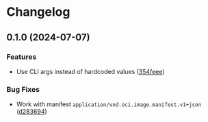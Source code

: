 # Changelog

## 0.1.0 (2024-07-07)


### Features

* Use CLI args instead of hardcoded values ([354feee](https://github.com/philipcristiano/docker-registry-cleaner/commit/354feee33377f41798da50a710e2aaa179f02de3))


### Bug Fixes

* Work with manifest `application/vnd.oci.image.manifest.v1+json` ([d283694](https://github.com/philipcristiano/docker-registry-cleaner/commit/d283694b1e0533cf08da3620b033dd95658eb6e4))
